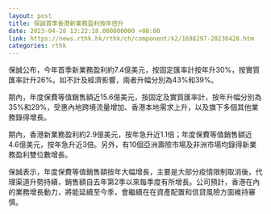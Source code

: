```yaml
---
layout: post
title: 保誠首季香港新業務盈利按年倍升
date: 2023-04-28 13:22:18.000000000 +08:00
link: https://news.rthk.hk/rthk/ch/component/k2/1698297-20230428.htm
categories: rthk
---
```


保誠公布，今年首季新業務盈利約7.4億美元，按固定匯率計按年升30%，按實質匯率計升26%。如不計及經濟影響，兩者升幅分別為43%和39%。

期內，年度保費等值銷售額近15.6億美元，按固定及實質匯率計，按年升幅分別為35%和29%，受惠內地跨境流量增加、香港本地需求上升，以及旗下多個其他業務錄得增長。

期內，香港新業務盈利約2.9億美元，按年急升近1.1倍；年度保費等值銷售額近4.6億美元，按年急升近3倍。另外，有10個亞洲壽險市場及非洲市場均錄得新業務盈利雙位數增長。

保誠表示，年度保費等值銷售額按年大幅增長，主要是大部分疫情限制取消後，代理渠道升勢持續，銷售額自去年第2季以來每季度有所增長。公司預計，香港在內的業務增長動力，將能延續至今季，會繼續在在資產配置和信貸風險方面維持審慎。
